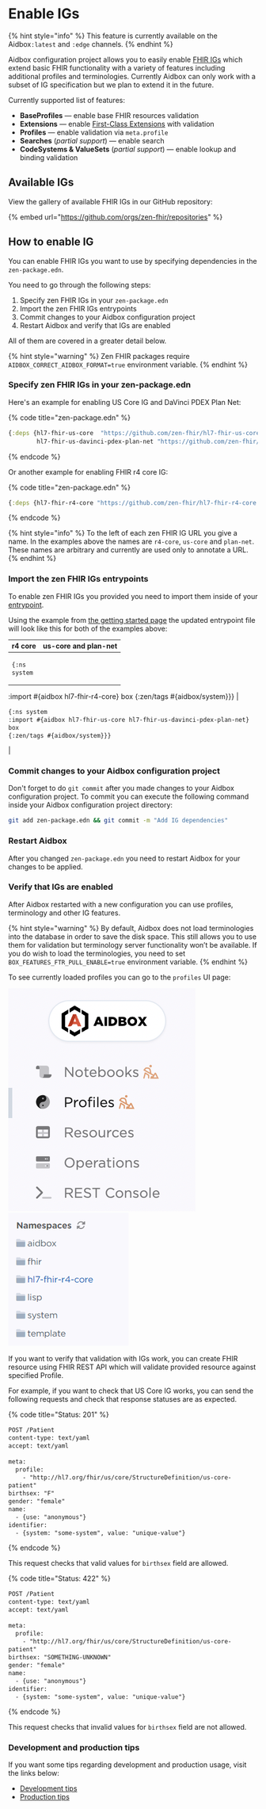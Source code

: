 # Enable IGs

{% hint style="info" %}
This feature is currently available on the Aidbox`:latest` and `:edge` channels.
{% endhint %}

Aidbox configuration project allows you to easily enable [FHIR IGs](https://www.hl7.org/fhir/implementationguide.html) which extend basic FHIR functionality with a variety of features including additional profiles and terminologies. Currently Aidbox can only work with a subset of IG specification but we plan to extend it in the future.

Currently supported list of features:

* **BaseProfiles** — enable base FHIR resources validation
* **Extensions** — enable [First-Class Extensions](../../storage-1/first-class-extensions.md) with validation&#x20;
* **Profiles** — enable validation via `meta.profile`
* **Searches** (_partial support_) — enable search
* **CodeSystems & ValueSets** (_partial support_) — enable lookup and binding validation

## Available IGs

View the gallery of available FHIR IGs in our GitHub repository:

{% embed url="https://github.com/orgs/zen-fhir/repositories" %}

## How to enable IG

You can enable FHIR IGs you want to use by specifying dependencies in the `zen-package.edn`.

You need to go through the following steps:

1. Specify zen FHIR IGs in your `zen-package.edn`
2. Import the zen FHIR IGs entrypoints
3. Commit changes to your Aidbox configuration project
4. Restart Aidbox and verify that IGs are enabled

All of them are covered in a greater detail below.

{% hint style="warning" %}
Zen FHIR packages require `AIDBOX_CORRECT_AIDBOX_FORMAT=true` environment variable.
{% endhint %}

### Specify zen FHIR IGs in your zen-package.edn

Here's an example for enabling US Core IG and DaVinci PDEX Plan Net:

{% code title="zen-package.edn" %}
```clojure
{:deps {hl7-fhir-us-core  "https://github.com/zen-fhir/hl7-fhir-us-core.git"
        hl7-fhir-us-davinci-pdex-plan-net "https://github.com/zen-fhir/hl7-fhir-us-davinci-pdex-plan-net.git"}}
```
{% endcode %}

Or another example for enabling FHIR r4 core IG:

{% code title="zen-package.edn" %}
```clojure
{:deps {hl7-fhir-r4-core "https://github.com/zen-fhir/hl7-fhir-r4-core.git"}}
```
{% endcode %}

{% hint style="info" %}
To the left of each zen FHIR IG URL you give a name. In the examples above the names are `r4-core`, `us-core` and `plan-net`. These names are arbitrary and currently are used only to annotate a URL.
{% endhint %}

### Import the zen FHIR IGs entrypoints

To enable zen FHIR IGs you provided you need to import them inside of your [entrypoint](broken-reference).

Using the example from [the getting started page](../../getting-started-1/run-aidbox/run-aidbox-locally-with-docker.md#create-and-set-up-your-aidbox-configuration-project) the updated entrypoint file will look like this for both of the examples above:

| r4 core                                                                                                                                                    | us-core and plan-net                                                                                                                                                                                |
| ---------------------------------------------------------------------------------------------------------------------------------------------------------- | --------------------------------------------------------------------------------------------------------------------------------------------------------------------------------------------------- |
| <pre class="language-clojure"><code class="lang-clojure">{:ns system
 :import #{aidbox hl7-fhir-r4-core}
 box
 {:zen/tags #{aidbox/system}}}
</code></pre> | <pre class="language-clojure"><code class="lang-clojure">{:ns system
 :import
 #{aidbox
   hl7-fhir-us-core
   hl7-fhir-us-davinci-pdex-plan-net}
 box
 {:zen/tags #{aidbox/system}}}
</code></pre> |

### Commit changes to your Aidbox configuration project

Don't forget to do `git commit` after you made changes to your Aidbox configuration project. To commit you can execute the following command inside your Aidbox configuration project directory:

```bash
git add zen-package.edn && git commit -m "Add IG dependencies"
```

### Restart Aidbox

After you changed `zen-package.edn` you need to restart Aidbox for your changes to be applied.

### Verify that IGs are enabled

After Aidbox restarted with a new configuration you can use profiles, terminology and other IG features.

{% hint style="warning" %}
By default, Aidbox does not load terminologies into the database in order to save the disk space. This still allows you to use them for validation but terminology server functionality won’t be available. If you do wish to load the terminologies, you need to set `BOX_FEATURES_FTR_PULL_ENABLE=true` environment variable.
{% endhint %}

To see currently loaded profiles you can go to the `profiles` UI page:

<img src="../../.gitbook/assets/image (4) (1).png" alt="" data-size="original">             ![](<../../.gitbook/assets/image (3) (3).png>)

If you want to verify that validation with IGs work, you can create FHIR resource using FHIR REST API which will validate provided resource against specified Profile.

For example, if you want to check that US Core IG works, you can send the following requests and check that response statuses are as expected.

{% code title="Status: 201" %}
```
POST /Patient
content-type: text/yaml
accept: text/yaml

meta:
  profile:
    - "http://hl7.org/fhir/us/core/StructureDefinition/us-core-patient"
birthsex: "F"
gender: "female"
name:
  - {use: "anonymous"}
identifier:
  - {system: "some-system", value: "unique-value"}
```
{% endcode %}

This request checks that valid values for `birthsex` field are allowed.

{% code title="Status: 422" %}
```
POST /Patient
content-type: text/yaml
accept: text/yaml

meta:
  profile:
    - "http://hl7.org/fhir/us/core/StructureDefinition/us-core-patient"
birthsex: "SOMETHING-UNKNOWN"
gender: "female"
name:
  - {use: "anonymous"}
identifier:
  - {system: "some-system", value: "unique-value"}
```
{% endcode %}

This request checks that invalid values for `birthsex` field are not allowed.

### Development and production tips

If you want some tips regarding development and production usage, visit the links below:

* [Development tips](setting-up-a-configuration-project.md#tips-for-local-development)
* [Production tips](setting-up-a-configuration-project.md#tips-for-production)
